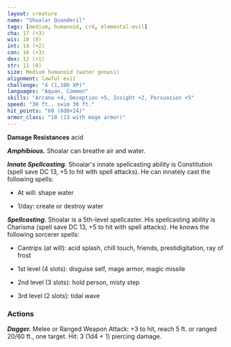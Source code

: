 ```yaml
---
layout: creature
name: "Shoalar Quanderil"
tags: [medium, humanoid, cr4, elemental-evil]
cha: 17 (+3)
wis: 10 (0)
int: 14 (+2)
con: 16 (+3)
dex: 12 (+1)
str: 11 (0)
size: Medium humanoid (water genasi)
alignment: lawful evil
challenge: "4 (1,100 XP)"
languages: "Aquan, Common"
skills: "Arcana +4, Deception +5, Insight +2, Persuasion +5"
speed: "30 ft., swim 30 ft."
hit_points: "60 (8d8+24)"
armor_class: "10 (13 with mage armor)"
---
```


**Damage Resistances** acid

***Amphibious.*** Shoalar can breathe air and water.

***Innate Spellcasting.*** Shoalar's innate spellcasting ability is Constitution (spell save DC 13, +5 to hit with spell attacks). He can innately cast the following spells:

* At will: shape water

* 1/day: create or destroy water

***Spellcasting.*** Shoalar is a 5th-level spellcaster. His spellcasting ability is Charisma (spell save DC 13, +5 to hit with spell attacks). He knows the following sorcerer spells:

* Cantrips (at will): acid splash, chill touch, friends, prestidigitation, ray of frost

* 1st level (4 slots): disguise self, mage armor, magic missile

* 2nd level (3 slots): hold person, misty step

* 3rd level (2 slots): tidal wave

### Actions

***Dagger.*** Melee or Ranged Weapon Attack: +3 to hit, reach 5 ft. or ranged 20/60 ft., one target. Hit: 3 (1d4 + 1) piercing damage.